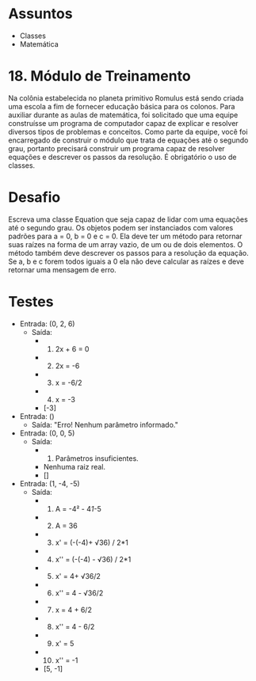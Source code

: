 # Assuntos
- Classes
- Matemática

# 18. Módulo de Treinamento
Na colônia estabelecida no planeta primitivo Romulus está sendo criada uma escola a fim de fornecer educação básica para os colonos.
Para auxiliar durante as aulas de matemática, foi solicitado que uma equipe construísse um programa de computador capaz de explicar e resolver diversos tipos de problemas e conceitos.
Como parte da equipe, você foi encarregado de construir o módulo que trata de equações até o segundo grau, portanto precisará construir um programa capaz de resolver equações e descrever os passos da resolução.
É obrigatório o uso de classes.

# Desafio
Escreva uma classe Equation que seja capaz de lidar com uma equações até o segundo grau.
Os objetos podem ser instanciados com valores padrões para a = 0, b = 0 e c = 0.
Ela deve ter um método para retornar suas raízes na forma de um array vazio, de um ou de dois elementos.
O método também deve descrever os passos para a resolução da equação.
Se a, b e c forem todos iguais a 0 ela não deve calcular as raízes e deve retornar uma mensagem de erro.

# Testes
- Entrada: (0, 2, 6)
  - Saída:
    - 1. 2x + 6 = 0
    - 2. 2x = -6
    - 3. x = -6/2
    - 4. x = -3
    - [-3]
- Entrada: ()
  - Saída: "Erro! Nenhum parâmetro informado."
- Entrada: (0, 0, 5)
  - Saída:
    - 1. Parâmetros insuficientes.
    - Nenhuma raiz real.
    - []
- Entrada: (1, -4, -5)
  - Saída:
    - 1. A = -4² - 4*1*-5
    - 2. A = 36
    - 3. x' = (-(-4)+ √36) / 2*1
    - 4. x'' = (-(-4) - √36) / 2*1
    - 5. x' = 4+ √36/2
    - 6. x'' = 4 - √36/2
    - 7. x = 4 + 6/2
    - 8. x'' = 4 - 6/2
    - 9. x' = 5
    - 10. x'' = -1
    - [5, -1]